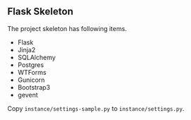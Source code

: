 Flask Skeleton
------

The project skeleton has following items.

- Flask
- Jinja2
- SQLAlchemy
- Postgres
- WTForms
- Gunicorn
- Bootstrap3
- gevent

Copy `instance/settings-sample.py` to `instance/settings.py`.
